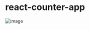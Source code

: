 # react-counter-app

![image](https://github.com/utkarshsinh/react-counter-app/assets/107430204/3158fb41-a5bb-4c46-a917-a15c636be6e8)
